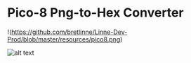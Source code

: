 # Pico-8 Png-to-Hex Converter
!(https://github.com/bretlinne/Linne-Dev-Prod/blob/master/resources/pico8.png)

![alt text](https://raw.githubusercontent.com/bretlinne/Linne-Dev-Prod/resources/pico8.png)
